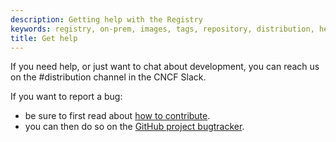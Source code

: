```yaml
---
description: Getting help with the Registry
keywords: registry, on-prem, images, tags, repository, distribution, help, 101, TL;DR
title: Get help
---
```


If you need help, or just want to chat about development, you can reach us on the #distribution channel in the CNCF Slack.

If you want to report a bug:

- be sure to first read about [how to contribute](https://github.com/HunteX/distribution/blob/master/CONTRIBUTING.md).
- you can then do so on the [GitHub project bugtracker](https://github.com/HunteX/distribution/issues).
